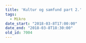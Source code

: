```yaml
---
title: 'Kultur og samfund part 2.'
tags:
  - Mikro
date_start: "2018-03-8T17:00:00"
date_end: "2018-03-8T18:30:00"
old_id: 7004
---
```

